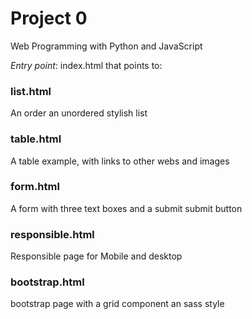 # Project 0

Web Programming with Python and JavaScript

*Entry point*: index.html that points to:

### list.html
An order an unordered stylish list

### table.html
A table example, with links to other webs and images

### form.html
A form with three text boxes and a submit submit button

### responsible.html
Responsible page for Mobile and desktop

### bootstrap.html
bootstrap page with a grid component an sass style
